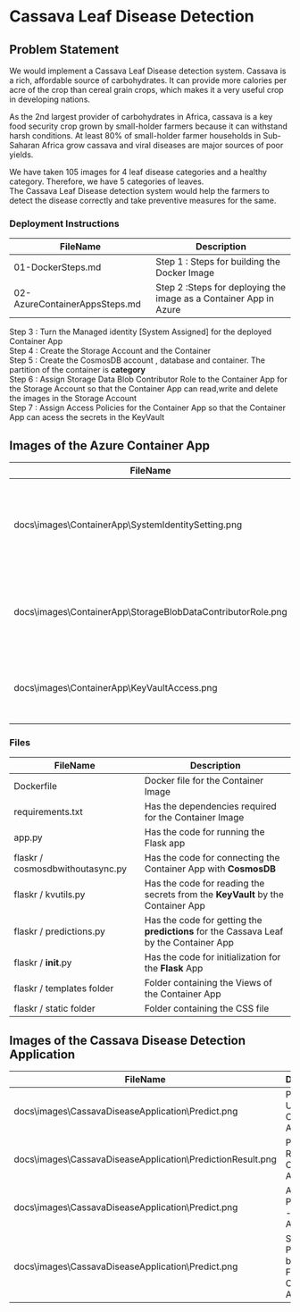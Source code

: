 # Cassava Leaf Disease Detection         

## Problem Statement
We would implement a Cassava Leaf Disease detection system.
Cassava is a rich, affordable source of carbohydrates. It can provide more calories per acre of the crop than cereal grain crops, which makes it a very useful crop in developing nations.          
              

As the 2nd largest provider of carbohydrates in Africa, cassava is a key food security crop grown by small-holder farmers because it can withstand harsh conditions. At least 80% of small-holder farmer households in Sub-Saharan Africa grow cassava and viral diseases are major sources of poor yields.              
             

We have taken 105 images for 4 leaf disease categories and a healthy category. Therefore, we have 5 categories of leaves.            
The Cassava Leaf Disease detection system would help the farmers to detect the disease correctly and take preventive measures for the same.       

### Deployment Instructions     


|  FileName  |  Description |
|---|---|
| 01-DockerSteps.md |   Step 1 : Steps for building the Docker Image        |
|  02-AzureContainerAppsSteps.md | Step 2 :Steps for deploying the image as a Container App in Azure   |           

Step 3 : Turn the Managed identity [System Assigned] for the deployed Container App     
Step 4 : Create the Storage Account and the Container       
Step 5 : Create the CosmosDB account , database and container. The partition of the container is **category**               
Step 6 : Assign Storage Data Blob Contributor Role to the Container App  for the Storage Account so that the Container App can read,write and delete the images in the Storage Account                   
Step 7 : Assign Access Policies for the Container App so that the Container App can acess the secrets in the KeyVault

## Images of the **Azure Container App**           
|  FileName  |  Description |
|---|---|
| docs\images\ContainerApp\SystemIdentitySetting.png |    Images of the System identity configuration of the Container App which is turned ON            |   
| docs\images\ContainerApp\StorageBlobDataContributorRole.png |     Images of the Storage Account  - Storage Data Blob Contributor Role             |       
| docs\images\ContainerApp\KeyVaultAccess.png |    Key Vault - Access Polices to acess the Key Vault Secrets             |    

### Files     


|  FileName  |  Description |
|---|---|
| Dockerfile |   Docker file for the Container Image        |       
| requirements.txt |   Has the dependencies required for the Container Image        |        
|  app.py | Has the code for running the Flask app |    
| flaskr / cosmosdbwithoutasync.py |   Has the code for connecting the Container App with **CosmosDB**        |        
|  flaskr / kvutils.py | Has the code for reading the secrets from the **KeyVault** by the Container App   |          
|  flaskr / predictions.py | Has the code for getting the **predictions** for the Cassava Leaf by the Container App   |      
|  flaskr / __init__.py | Has the code for initialization for the **Flask** App |      
|  flaskr / templates folder | Folder containing the Views of the Container App   |        
|  flaskr / static folder | Folder containing the CSS file   |     

## Images of the **Cassava Disease Detection Application** 

|  FileName  |  Description |
|---|---|
| docs\images\CassavaDiseaseApplication\Predict.png  |    Prediction UI - Cassava Application          |     
| docs\images\CassavaDiseaseApplication\PredictionResult.png  |    Prediction Result - Cassava Application          |     
| docs\images\CassavaDiseaseApplication\Predict.png  |    All Predictions - Cassava Application          |     
| docs\images\CassavaDiseaseApplication\Predict.png  |    Search Predictions by Filename - Cassava Application          |     
          





